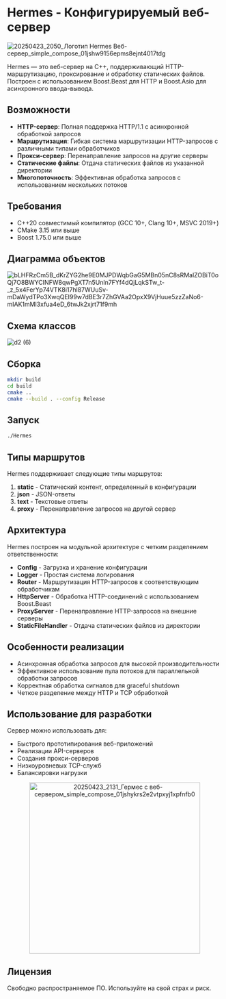 # Hermes - Конфигурируемый веб-сервер

![20250423_2050_Логотип Hermes Веб-сервер_simple_compose_01jshw9156epms8ejnt4017tdg](https://github.com/user-attachments/assets/7bab0b1e-7c3f-4d5e-9e8d-a4db9671e7bf)

Hermes — это веб-сервер на C++, поддерживающий HTTP-маршрутизацию, проксирование и обработку статических файлов. Построен с использованием Boost.Beast для HTTP и Boost.Asio для асинхронного ввода-вывода.

## Возможности

- **HTTP-сервер**: Полная поддержка HTTP/1.1 с асинхронной обработкой запросов
- **Маршрутизация**: Гибкая система маршрутизации HTTP-запросов с различными типами обработчиков
- **Прокси-сервер**: Перенаправление запросов на другие серверы
- **Статические файлы**: Отдача статических файлов из указанной директории
- **Многопоточность**: Эффективная обработка запросов с использованием нескольких потоков

## Требования

- C++20 совместимый компилятор (GCC 10+, Clang 10+, MSVC 2019+)
- CMake 3.15 или выше
- Boost 1.75.0 или выше

## Диаграмма объектов
![bLHFRzCm5B_dKrZYG2he9E0MJPDWqbGaG5MBn05nC8sRMalZOBiT0oQj7O8BWYCINFW8qwPgXT7n5Unln7FYf4dQjLqkSTw_t-_z_5x4FerYp74VTK8i17hl87WUuSv-mDaWydTPo3XwqQEI99w7dBE3r7ZhGVAa2OpxX9VjHuue5zzZaNo6-mIAK1mMl3xfua4eD_6twJk2xjrt71f9mh](https://github.com/user-attachments/assets/49cfe325-2421-49d2-941e-ceadeaf48342)

## Схема классов
![d2 (6)](https://github.com/user-attachments/assets/0a8a423c-9936-4ffa-84e3-f0412e5db763)

## Сборка

```bash
mkdir build
cd build
cmake ..
cmake --build . --config Release
```

## Запуск

```bash
./Hermes
```

## Типы маршрутов

Hermes поддерживает следующие типы маршрутов:

1. **static** - Статический контент, определенный в конфигурации
2. **json** - JSON-ответы
3. **text** - Текстовые ответы
4. **proxy** - Перенаправление запросов на другой сервер

## Архитектура

Hermes построен на модульной архитектуре с четким разделением ответственности:

- **Config** - Загрузка и хранение конфигурации
- **Logger** - Простая система логирования
- **Router** - Маршрутизация HTTP-запросов к соответствующим обработчикам
- **HttpServer** - Обработка HTTP-соединений с использованием Boost.Beast
- **ProxyServer** - Перенаправление HTTP-запросов на внешние серверы
- **StaticFileHandler** - Отдача статических файлов из директории

## Особенности реализации

- Асинхронная обработка запросов для высокой производительности
- Эффективное использование пула потоков для параллельной обработки запросов
- Корректная обработка сигналов для graceful shutdown
- Четкое разделение между HTTP и TCP обработкой

## Использование для разработки

Сервер можно использовать для:
- Быстрого прототипирования веб-приложений
- Реализации API-серверов
- Создания прокси-серверов
- Низкоуровневых TCP-служб
- Балансировки нагрузки

<div align="center">
  <img src="https://github.com/user-attachments/assets/74319998-2f88-4709-b38d-a54d730a9817" alt="20250423_2131_Гермеc с веб-сервером_simple_compose_01jshykrs2e2vtpxyj1xpfnfb0" width="400"/>
</div>

## Лицензия

Свободно распространяемое ПО. Используйте на свой страх и риск.
